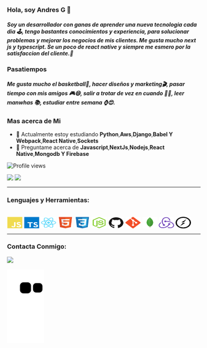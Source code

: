 ### Hola, soy Andres G 👋
##### Soy un desarrollador con ganas de aprender una nueva tecnologia cada dia 🕹️, tengo bastantes conocimientos y experiencia, para solucionar problemas y mejorar los negocios de mis clientes. Me gusta mucho next js y typescript. Se un poco de react native y siempre me esmero por la satisfaccion del cliente.🦤
### Pasatiempos
##### Me gusta mucho el basketball🏀, hacer diseños y marketing🎬, pasar tiempo con mis amigos 🎮😄, salir a trotar de vez en cuando 🤸‍♂️, leer manwhas 📚, estudiar entre semana ⌚😍.

### Mas acerca de Mi
- 🌱 Actualmente estoy estudiando <b>Python</b>,<b>Aws</b>,<b>Django</b>,<b>Babel Y Webpack</b>,<b>React Native</b>,<b>Sockets</b>
- 💬 Preguntame acerca de  <b>Javascript</b>,<b>NextJs</b>,<b>Nodejs</b>,<b>React Native</b>,<b>Mongodb Y Firebase</b>
<p align="left"> <img src="https://komarev.com/ghpvc/?username=SrAndresF&color=green" alt="Profile views" /> </p>
<div> 
<img height='200em' src='https://github-readme-stats.vercel.app/api/top-langs/?username=SrAndresF&layout=compact)](https://github.com/anuraghazra/github-readme-stats'/>
<img height='200em' src='https://github-readme-stats.vercel.app/api?username=SrAndresF&show_icons=true&theme=dark)](https://github.com/anuraghazra/github-readme-stats'/>
  </div>
    <hr>
<h3>Lenguajes y Herramientas:</h3>
  <div style='display: inline_block'><br>
<img align="center" alt="Rafa-Js" height="30" width="40" src="https://raw.githubusercontent.com/devicons/devicon/master/icons/javascript/javascript-plain.svg">
  <img align="center" alt="Rafa-Ts" height="30" width="40" src="https://raw.githubusercontent.com/devicons/devicon/master/icons/typescript/typescript-plain.svg">
  <img align="center" alt="Rafa-React" height="30" width="40" src="https://raw.githubusercontent.com/devicons/devicon/master/icons/react/react-original.svg">
  <img align="center" alt="Rafa-HTML" height="30" width="40" src="https://raw.githubusercontent.com/devicons/devicon/master/icons/html5/html5-original.svg">
  <img align="center" alt="Rafa-CSS" height="30" width="40" src="https://raw.githubusercontent.com/devicons/devicon/master/icons/css3/css3-original.svg">
  <img align="center" alt="Rafa-Python" height="30" width="40" src="https://raw.githubusercontent.com/devicons/devicon/master/icons/nodejs/nodejs-original.svg">
  <img align="center" alt="Rafa-Csharp" height="30" width="40" src="https://raw.githubusercontent.com/devicons/devicon/master/icons/github/github-original.svg">
  <img align="center" alt="Rafa-Csharp" height="30" width="40" src="https://raw.githubusercontent.com/devicons/devicon/master/icons/git/git-original.svg">
  <img align="center" alt="Rafa-Csharp" height="30" width="40" src="https://raw.githubusercontent.com/devicons/devicon/master/icons/mongodb/mongodb-original.svg">
  <img align="center" alt="Rafa-Csharp" height="30" width="40" src="https://raw.githubusercontent.com/devicons/devicon/master/icons/redux/redux-original.svg">
  <img align="center" alt="Rafa-Csharp" height="30" width="40" src="https://raw.githubusercontent.com/devicons/devicon/master/icons/socketio/socketio-original.svg">
  </div>
  <hr>
  <h3>Contacta Conmigo:</h3>
<div> 
  <a href = "mailto:theisandresfgv@gmail.com"><img src="https://img.shields.io/badge/-Gmail-%23333?style=for-the-badge&logo=gmail&logoColor=white" target="_blank"></a>
</div>

  ![Snake animation](https://github.com/SrAndresF/SrAndresF/blob/output/github-contribution-grid-snake.svg)

<!--
**guille1999utp/guille1999utp** is a ✨ _special_ ✨ repository because its `README.md` (this file) appears on your GitHub profile.
Here are some ideas to get you started:
- 🔭 I’m currently working on ...
- 🌱 I’m currently learning ...
- 👯 I’m looking to collaborate on ...
- 🤔 I’m looking for help with ...
- 💬 Ask me about ...
- 📫 How to reach me: ...
- 😄 Pronouns: ...
- ⚡ Fun fact: ...
-->
